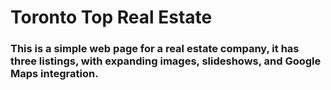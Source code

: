 # Toronto Top Real Estate

### This is a simple web page for a real estate company, it has three listings, with expanding images, slideshows, and Google Maps integration.
